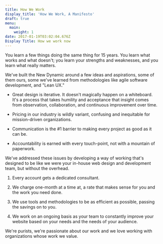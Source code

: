 ```yaml
---
title: How We Work
display_title: 'How We Work, A Manifesto'
draft: true
menu:
  main:
    weight: 1
date: 2017-01-19T03:02:04.676Z
Display Title: How we work now
---
```


You learn a few things doing the same thing for 15 years. You learn what works and what doesn't; you learn your strengths and weaknesses, and you learn what really matters.

We've built the New Dynamic around a few ideas and aspirations, some of them ours, some we've learned from methodologies like agile software development, and "Lean UX."

- Great design is iterative. It doesn't magically happen on a whiteboard. It's a process that takes humility and acceptance that insight comes from observation, collaboration, and continuous improvement over time.

- Pricing in our industry is wildly variant, confusing and inequitable for mission-driven organizations.

- Communication is the #1 barrier to making every project as good as it can be.

- Accountability is earned with every touch-point, not with a mountain of paperwork.


We've addressed these issues by developing a way of working that's designed to be like we were your in-house web design and development team, but without the overhead.

1. Every account gets a dedicated consultant.   

2. We charge one-month at a time at, a rate that makes sense for you and the work you need done.  

3. We use tools and methodologies to be as efficient as possible, passing the savings on to you.  

4. We work on an ongoing basis as your team to constantly improve your website based on your needs and the needs of your audience.  


We're purists, we're passionate about our work and we love working with organizations whose work we value.
